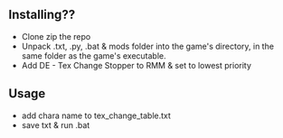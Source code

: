 ## Installing??

- Clone zip the repo
- Unpack .txt, .py, .bat & mods folder into the game's directory, in the same folder as the game's executable.
- Add DE - Tex Change Stopper to RMM & set to lowest priority

## Usage
- add chara name to tex_change_table.txt
- save txt & run .bat
